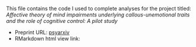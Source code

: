 This file contains the code I used to complete analyses for the project titled: *Affective theory of mind impairments underlying callous-unemotional traits and the role of cognitive control: A pilot study*
- Preprint URL: [psyarxiv](https://psyarxiv.com/stwj8/)
- RMarkdown html view link: 

